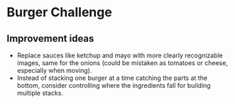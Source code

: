 # Burger Challenge

## Improvement ideas

* Replace sauces like ketchup and mayo with more clearly recognizable images, same for the onions (could be mistaken as tomatoes or cheese, especially when moving).
* Instead of stacking one burger at a time catching the parts at the bottom, consider controlling where the ingredients fall for building multiple stacks.